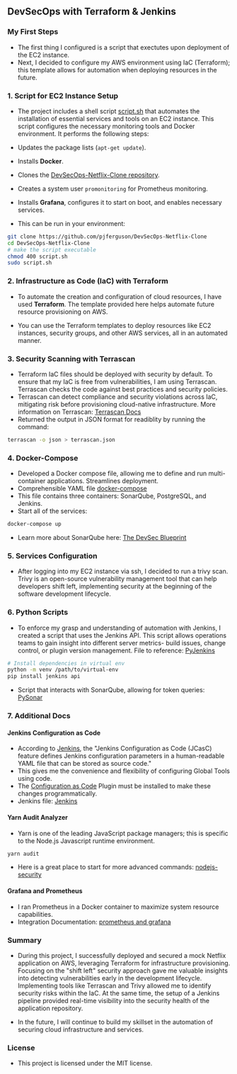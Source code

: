 ## DevSecOps with Terraform & Jenkins




### My First Steps
- The first thing I configured is a script that exectutes upon deployment of the EC2 instance. 
- Next, I decided to configure my AWS environment using IaC (Terraform); this template allows for automation when deploying resources in the future. 
### 1. **Script for EC2 Instance Setup**
- The project includes a shell script [script.sh](`./aws-environment/script.sh`) that automates the installation of essential services and tools on an EC2 instance. This script configures the necessary monitoring tools and Docker environment. It performs the following steps:

- Updates the package lists (`apt-get update`).
- Installs **Docker**.
- Clones the [DevSecOps-Netflix-Clone repository](https://github.com/pjferguson/DevSecOps-Netflix-Clone).
- Creates a system user `promonitoring` for Prometheus monitoring.
- Installs **Grafana**, configures it to start on boot, and enables necessary services.
- This can be run in your environment: 
``` bash
git clone https://github.com/pjferguson/DevSecOps-Netflix-Clone
cd DevSecOps-Netflix-Clone
# make the script executable
chmod 400 script.sh
sudo script.sh
```
### 2. **Infrastructure as Code (IaC) with Terraform**
- To automate the creation and configuration of cloud resources, I have used **Terraform**. The template provided here helps automate future resource provisioning on AWS.

- You can use the Terraform templates to deploy resources like EC2 instances, security groups, and other AWS services, all in an automated manner.



### 3. **Security Scanning with Terrascan**
- Terraform IaC files should be deployed with security by default. To ensure that my IaC is free from vulnerabilities, I am using Terrascan. Terrascan checks the code against best practices and security policies. 
- Terrascan can detect compliance and security violations across IaC, mitigating risk before provisioning cloud-native infrastructure. More information on Terrascan: [Terrascan Docs](https://runterrascan.io/docs/getting-started/)
- Returned the output in JSON format for readiblity by running the command: 
```bash 
terrascan -o json > terrascan.json
```
### 4. **Docker-Compose**
- Developed a Docker compose file, allowing me to define and run multi-container applications. Streamlines deployment. 
- Comprehensible YAML file [docker-compose](./docker-services/docker-compose.yml)
- This file contains three containers: SonarQube, PostgreSQL, and Jenkins. 
- Start all of the services: 
``` bash 
docker-compose up
```
- Learn more about SonarQube here: [The DevSec Blueprint](https://www.devsecblueprint.com/projects/devsecops-home-lab/installation-and-configuration/security-tools/install-config-sonarqube)

### 5. **Services Configuration**
- After logging into my EC2 instance via ssh, I decided to run a trivy scan. Trivy is an open-source vulnerability management tool that can help developers shift left, implementing security at the beginning of the software development lifecycle. 

### 6. **Python Scripts**
- To enforce my grasp and understanding of automation with Jenkins, I created a script that uses the Jenkins API. This script allows operations teams to gain insight into different server metrics- build issues, change control, or plugin version management. File to reference: [PyJenkins](./python-scripts/jenkins.py)
```bash
# Install dependencies in virtual env
python -m venv /path/to/virtual-env
pip install jenkins api
```
- Script that interacts with SonarQube, allowing for token queries: [PySonar](./python-scripts/sonartoken.py)


### 7. **Additional Docs**
#### Jenkins Configuration as Code
- According to [Jenkins](https://www.jenkins.io/doc/book/managing/casc/), the "Jenkins Configuration as Code (JCasC) feature defines Jenkins configuration parameters in a human-readable YAML file that can be stored as source code."
- This gives me the convenience and flexibility of configuring Global Tools using code. 
- The [Configuration as Code](https://plugins.jenkins.io/configuration-as-code/) Plugin must be installed to make these changes programmatically.
- Jenkins file: [Jenkins](./Jenkinsfile)

#### Yarn Audit Analyzer 
- Yarn is one of the leading JavaScript package managers; this is specific to the Node.js Javascript runtime environment. 
```bash 
yarn audit
```
- Here is a great place to start for more advanced commands: [nodejs-security](https://www.nodejs-security.com/blog/how-to-use-yarn-audit) 


#### Grafana and Prometheus 
- I ran Prometheus in a Docker container to maximize system resource capabilities. 
- Integration Documentation: [prometheus and grafana](https://www.linode.com/docs/guides/how-to-install-prometheus-and-grafana-on-ubuntu/)


### Summary 
- During this project, I successfully deployed and secured a mock Netflix application on AWS, leveraging Terraform for infrastructure provisioning. Focusing on the "shift left" security approach gave me valuable insights into detecting vulnerabilities early in the development lifecycle. Implementing tools like Terrascan and Trivy allowed me to identify security risks within the IaC. At the same time, the setup of a Jenkins pipeline provided real-time visibility into the security health of the application repository.

- In the future, I will continue to build my skillset in the automation of securing cloud infrastructure and services.


### License
- This project is licensed under the MIT license. 

